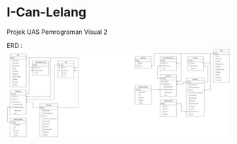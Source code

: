 # I-Can-Lelang
Projek UAS Pemrograman Visual 2

ERD :
![alt text](https://github.com/AvnanRahman/I-Can-Lelang/blob/main/public/img/marketplace-erd.jpg?raw=true)
